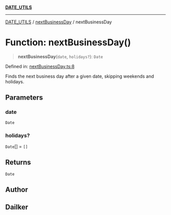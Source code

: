 [**DATE_UTILS**](../../README.md)

***

[DATE_UTILS](../../README.md) / [nextBusinessDay](../README.md) / nextBusinessDay

# Function: nextBusinessDay()

> **nextBusinessDay**(`date`, `holidays?`): `Date`

Defined in: [nextBusinessDay.ts:8](https://github.com/dailker/everyutil/blob/7c30ec40bbb398255a9be572db0a537e8bcb9c11/src/date/nextBusinessDay.ts#L8)

Finds the next business day after a given date, skipping weekends and holidays.

## Parameters

### date

`Date`

### holidays?

`Date`[] = `[]`

## Returns

`Date`

## Author

## Dailker
